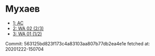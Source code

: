 # Мухаев
- [1: AC](1.md)
- [2: WA 02 (2/3)](2.md)
- [3: WA 01 (1/2)](3.md)

Commit: 563125bd823f173c4a83103aa807b77db2ea4e1e
 fetched at: 20201222-150704
